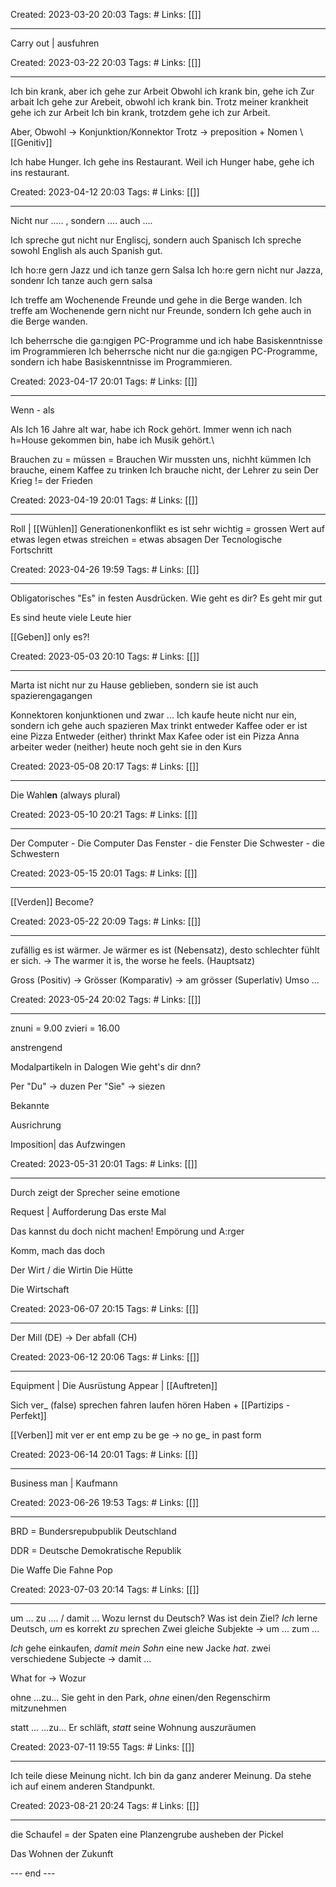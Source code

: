 Created: 2023-03-20 20:03
Tags: #
Links: [[]]
___
Carry out | ausfuhren


Created: 2023-03-22 20:03
Tags: #
Links: [[]]
___
Ich bin krank, aber ich gehe zur Arbeit
Obwohl ich krank bin, gehe ich Zur arbait
Ich gehe zur Arebeit, obwohl ich krank bin.
Trotz meiner krankheit gehe ich zur Arbeit
Ich bin krank, trotzdem gehe ich zur Arbeit.

Aber, Obwohl -> Konjunktion/Konnektor
Trotz -> preposition + Nomen \ [[Genitiv]]

Ich habe Hunger. Ich gehe ins Restaurant.
Weil ich Hunger habe, gehe ich ins restaurant.



Created: 2023-04-12 20:03
Tags: #
Links: [[]]
___

Nicht nur ..... , sondern .... auch ....

Ich spreche gut nicht nur Engliscj, sondern auch Spanisch
Ich spreche sowohl English als auch Spanish gut.

Ich ho:re gern Jazz und ich tanze gern Salsa
Ich ho:re gern nicht nur Jazza, sondenr Ich tanze auch gern salsa

Ich treffe am Wochenende Freunde und gehe in die Berge wanden.
Ich treffe am Wochenende gern nicht nur Freunde,  sondern Ich gehe auch in die Berge wanden.

Ich beherrsche die ga:ngigen PC-Programme und ich habe Basiskenntnisse im Programmieren
Ich beherrsche nicht nur die ga:ngigen PC-Programme, sondern ich habe Basiskenntnisse im Programmieren.

Created: 2023-04-17 20:01
Tags: #
Links: [[]]
___

Wenn - als

Als Ich 16 Jahre alt war, habe ich Rock gehört.
Immer wenn ich nach h=House gekommen bin, habe ich Musik gehört.\

Brauchen zu = müssen = Brauchen
Wir mussten uns, nichht kümmen
Ich brauche, einem Kaffee zu trinken
Ich brauche nicht, der Lehrer zu sein
Der Krieg != der Frieden



Created: 2023-04-19 20:01
Tags: #
Links: [[]]
___

Roll | [[Wühlen]]
Generationenkonflikt
es ist sehr wichtig = grossen Wert auf etwas legen
etwas streichen = etwas absagen
Der Tecnologische Fortschritt 


Created: 2023-04-26 19:59
Tags: #
Links: [[]]
___

Obligatorisches "Es" in festen Ausdrücken.
Wie geht es dir?
Es geht mir gut

Es sind heute viele Leute hier

[[Geben]] only es?!

Created: 2023-05-03 20:10
Tags: #
Links: [[]]
___

Marta ist nicht nur zu Hause geblieben, sondern sie ist auch spazierengagangen

Konnektoren konjunktionen
und zwar ...
Ich kaufe heute nicht nur ein, sondern ich gehe auch spazieren
Max trinkt entweder Kaffee oder er ist eine Pizza
Entweder (either) thrinkt Max Kafee oder ist ein Pizza
Anna arbeiter weder (neither) heute noch geht sie in den Kurs


Created: 2023-05-08 20:17
Tags: #
Links: [[]]
___

Die Wahl**en** (always plural)


Created: 2023-05-10 20:21
Tags: #
Links: [[]]
___
Der Computer - Die Computer 
Das Fenster - die Fenster 
Die Schwester - die Schwestern 

Created: 2023-05-15 20:01
Tags: #
Links: [[]]
___

[[Verden]] Become?

Created: 2023-05-22 20:09
Tags: #
Links: [[]]
___

zufällig
es ist  wärmer.
Je wärmer es  ist (Nebensatz), desto schlechter fühlt er sich. -> The warmer it is, the worse he feels. (Hauptsatz)

Gross (Positiv) -> Grösser (Komparativ) -> am grösser (Superlativ)
Umso ...


Created: 2023-05-24 20:02
Tags: #
Links: [[]]
___

znuni = 9.00
zvieri = 16.00

anstrengend

Modalpartikeln in Dalogen
Wie geht's dir dnn?

Per "Du" -> duzen
Per "Sie" -> siezen

Bekannte

Ausrichrung


Imposition| das Aufzwingen 

Created: 2023-05-31 20:01
Tags: #
Links: [[]]
___

Durch
zeigt der Sprecher seine emotione

Request | Aufforderung
Das erste Mal

Das kannst du doch nicht machen!
Empörung und A:rger

Komm, mach das doch

Der Wirt / die Wirtin
Die Hütte

Die Wirtschaft

Created: 2023-06-07 20:15
Tags: #
Links: [[]]
___

Der Mill (DE) -> Der abfall (CH)

Created: 2023-06-12 20:06
Tags: #
Links: [[]]
___

Equipment | Die Ausrüstung
Appear | [[Auftreten]] 

Sich ver_ (false)
sprechen 
fahren
laufen
hören
Haben + [[Partizips - Perfekt]]

[[Verben]] mit ver er ent emp zu be ge -> no ge_ in past form


Created: 2023-06-14 20:01
Tags: #
Links: [[]]
___

Business man | Kaufmann


Created: 2023-06-26 19:53
Tags: #
Links: [[]]
___

BRD = Bundersrepubpublik Deutschland

DDR = Deutsche Demokratische Republik

Die Waffe 
Die Fahne 
Pop


Created: 2023-07-03 20:14
Tags: #
Links: [[]]
___

um ... zu .... / damit ...
Wozu lernst du Deutsch? Was ist dein Ziel?
*Ich* lerne Deutsch, *um* es korrekt *zu* sprechen
Zwei gleiche Subjekte -> um ... zum ...

*Ich* gehe einkaufen, *damit* *mein Sohn* eine new Jacke *hat*.
zwei verschiedene Subjecte -> damit ...


What for -> Wozur

ohne ...zu...
Sie geht in den Park, *ohne* einen/den Regenschirm mit*zu*nehmen

statt ... ...zu...
Er schläft, *statt* seine Wohnung aus*zu*räumen


Created: 2023-07-11 19:55
Tags: #
Links: [[]]
___

Ich teile diese Meinung nicht.
Ich bin da ganz anderer Meinung.
Da stehe ich auf einem anderen Standpunkt.

Created: 2023-08-21 20:24
Tags: #
Links: [[]]
___

die Schaufel = der Spaten
eine Planzengrube ausheben
der Pickel

Das Wohnen der Zukunft

--- end ---